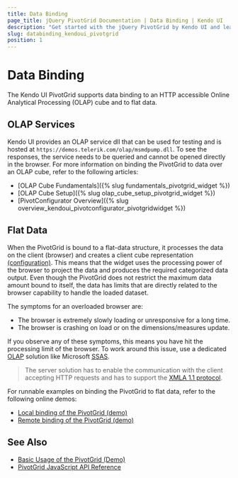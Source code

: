 ```yaml
---
title: Data Binding
page_title: jQuery PivotGrid Documentation | Data Binding | Kendo UI
description: "Get started with the jQuery PivotGrid by Kendo UI and learn about the OLAP cube configuration for performing data binding and about the limitations when binding the widget to flat data."
slug: databinding_kendoui_pivotgrid
position: 1
---
```


# Data Binding

The Kendo UI PivotGrid supports data binding to an HTTP accessible Online Analytical Processing (OLAP) cube and to flat data.

## OLAP Services

Kendo UI provides an OLAP service dll that can be used for testing and is hosted at `https://demos.telerik.com/olap/msmdpump.dll`. To see the responses, the service needs to be queried and cannot be opened directly in the browser. For more information on binding the PivotGrid to data over an OLAP cube, refer to the following articles:
* [OLAP Cube Fundamentals]({% slug fundamentals_pivotgrid_widget %})
* [OLAP Cube Setup]({% slug olap_cube_setup_pivotgrid_widget %})
* [PivotConfigurator Overview]({% slug overview_kendoui_pivotconfigurator_pivotgridwidget %})

## Flat Data

When the PivotGrid is bound to a flat-data structure, it processes the data on the client (browser) and creates a client cube representation [(configuration)](/api/javascript/data/pivotdatasource/configuration/schema.cube). This means that the widget uses the processing power of the browser to project the data and produces the required categorized data output. Even though the PivotGrid does not restrict the maximum data amount bound to itself, the data has limits that are directly related to the browser capability to handle the loaded dataset.

The symptoms for an overloaded browser are:
- The browser is extremely slowly loading or unresponsive for a long time.
- The browser is crashing on load or on the dimensions/measures update.

If you observe any of these symptoms, this means you have hit the processing limit of the browser. To work around this issue, use a dedicated [OLAP](https://en.wikipedia.org/wiki/Online_analytical_processing) solution like Microsoft [SSAS](https://technet.microsoft.com/en-us/library/ms175609(v=sql.90).aspx).

> The server solution has to enable the communication with the client accepting HTTP requests and has to support the [XMLA 1.1 protocol](https://en.wikipedia.org/wiki/XML_for_Analysis).

For runnable examples on binding the PivotGrid to flat data, refer to the following online demos:
* [Local binding of the PivotGrid (demo)](https://demos.telerik.com/kendo-ui/pivotgrid/local-flat-data-binding)
* [Remote binding of the PivotGrid (demo)](https://demos.telerik.com/kendo-ui/pivotgrid/remote-flat-data-binding)

## See Also

* [Basic Usage of the PivotGrid (Demo)](https://demos.telerik.com/kendo-ui/pivotgrid/index)
* [PivotGrid JavaScript API Reference](/api/javascript/ui/pivotgrid)
